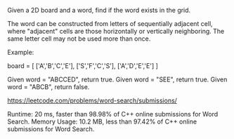Given a 2D board and a word, find if the word exists in the grid.

The word can be constructed from letters of sequentially adjacent cell, where "adjacent" cells are those horizontally or vertically neighboring. The same letter cell may not be used more than once.

Example:

board =
[
  ['A','B','C','E'],
  ['S','F','C','S'],
  ['A','D','E','E']
]

Given word = "ABCCED", return true.
Given word = "SEE", return true.
Given word = "ABCB", return false.

https://leetcode.com/problems/word-search/submissions/



Runtime: 20 ms, faster than 98.98% of C++ online submissions for Word Search.
Memory Usage: 10.2 MB, less than 97.42% of C++ online submissions for Word Search.
